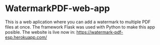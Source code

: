 # WatermarkPDF-web-app
This is a web aplication where you can add a watermark to multiple PDF files at once. The framework Flask was used with Python to make this app posible. The website is live now in: https://watermark-pdf-esp.herokuapp.com/ 
